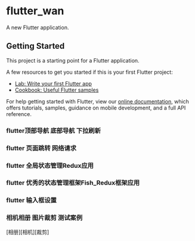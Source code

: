 # flutter_wan

A new Flutter application.

## Getting Started

This project is a starting point for a Flutter application.

A few resources to get you started if this is your first Flutter project:

- [Lab: Write your first Flutter app](https://flutter.dev/docs/get-started/codelab)
- [Cookbook: Useful Flutter samples](https://flutter.dev/docs/cookbook)

For help getting started with Flutter, view our 
[online documentation](https://flutter.dev/docs), which offers tutorials, 
samples, guidance on mobile development, and a full API reference.
### flutter顶部导航 底部导航 下拉刷新
### flutter 页面跳转 网络请求
### flutter 全局状态管理Redux应用
### flutter 优秀的状态管理框架Fish_Redux框架应用
### flutter 输入框设置
### 相机相册 图片裁剪 测试案例
[相册][相机][裁剪]